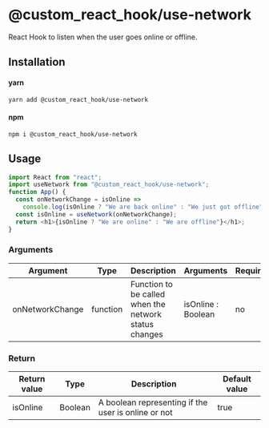 # @custom_react_hook/use-network

React Hook to listen when the user goes online or offline.

## Installation

#### yarn

`yarn add @custom_react_hook/use-network`

#### npm

`npm i @custom_react_hook/use-network`

## Usage

```js
import React from "react";
import useNetwork from "@custom_react_hook/use-network";
function App() {
  const onNetworkChange = isOnline =>
    console.log(isOnline ? "We are back online" : "We just got offline");
  const isOnline = useNetwork(onNetworkChange);
  return <h1>{isOnline ? "We are online" : "We are offline"}</h1>;
}
```

### Arguments

| Argument        | Type     | Description                                           | Arguments          | Required |
| --------------- | -------- | ----------------------------------------------------- | ------------------ | -------- |
| onNetworkChange | function | Function to be called when the network status changes | isOnline : Boolean | no       |

### Return

| Return value | Type    | Description                                         | Default value |
| ------------ | ------- | --------------------------------------------------- | ------------- |
| isOnline     | Boolean | A boolean representing if the user is online or not | true          |
